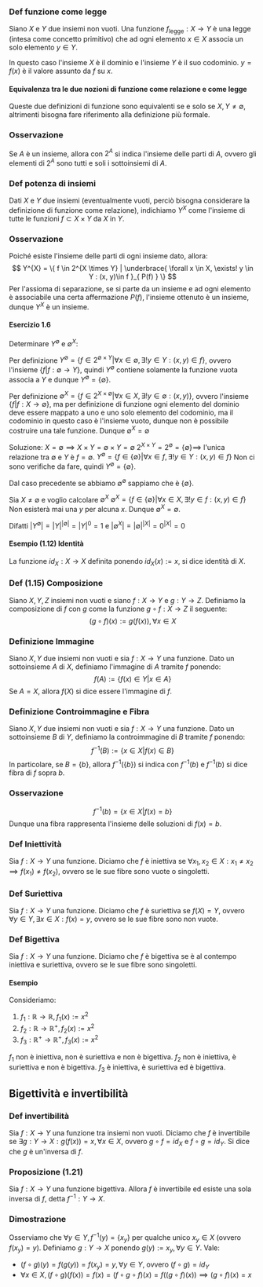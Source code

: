 ### Def funzione come legge
Siano $X$ e $Y$ due insiemi non vuoti.
Una funzione $f_{\text{legge}}:X \rightarrow Y$ è una legge (intesa come concetto primitivo) che ad ogni elemento $x \in X$ associa un solo elemento $y \in Y$.

In questo caso l'insieme $X$ è il dominio e l'insieme $Y$ è il suo codominio. $y = f(x)$ è il valore assunto da $f$ su $x$.

#### Equivalenza tra le due nozioni di funzione come relazione e come legge
Queste due definizioni di funzione sono equivalenti se e solo se $X, Y \neq \emptyset$, altrimenti bisogna fare riferimento alla definizione più formale.

### Osservazione
Se $A$ è un insieme, allora con $2^{A}$ si indica l'insieme delle parti di $A$, ovvero gli elementi di $2^{A}$ sono tutti e soli i sottoinsiemi di $A$.

### Def potenza di insiemi
Dati $X$ e $Y$ due insiemi (eventualmente vuoti, perciò bisogna considerare la definizione di funzione come relazione), indichiamo $Y^{X}$ come l'insieme di tutte le funzioni $f \subset X \times Y$ da $X$ in $Y$.

### Osservazione
Poiché esiste l'insieme delle parti di ogni insieme dato, allora:
$$
Y^{X} = \{ f \in 2^{X \times Y} | \underbrace{ \forall x \in X, \exists! y \in Y : (x, y)\in f }_{ P(f) } \}
$$
Per l'assioma di separazione, se si parte da un insieme e ad ogni elemento è associabile una certa affermazione $P(f)$, l'insieme ottenuto è un insieme, dunque $Y^{X}$ è un insieme.
#### Esercizio 1.6
Determinare $Y^{\emptyset}$ e $\emptyset^{X}$:

Per definizione $Y^{\emptyset} = \{ f \in 2^{\emptyset \times Y} | \forall x \in \emptyset, \exists!y \in Y : (x, y) \in f \}$, ovvero l'insieme $\{ f  | f: \emptyset \rightarrow Y \}$, quindi $Y^{\emptyset}$ contiene solamente la funzione vuota associa a $Y$ e dunque $Y^{\emptyset} = \{ \emptyset \}$.

Per definizione $\emptyset^{X} = \{ f \in 2^{X \times \emptyset} | \forall x \in X, \exists!y \in \emptyset : (x, y) \}$, ovvero l'insieme $\{ f | f : X \rightarrow \emptyset \}$, ma per definizione di funzione ogni elemento del dominio deve essere mappato a uno e uno solo elemento del codominio, ma il codominio in questo caso è l'insieme vuoto, dunque non è possibile costruire una tale funzione. Dunque $\emptyset^{X} =  \emptyset$

Soluzione:
$X = \emptyset \implies X \times Y = \emptyset \times Y = \emptyset$
$2^{X \times Y} = 2^{\emptyset} = \{ \emptyset \} \implies$ l'unica relazione tra $\emptyset$ e $Y$ è $f=\emptyset$.
$Y^{\emptyset} = \{ f \in \{ \emptyset \} | \forall x \in f, \exists!y \in Y: (x,y) \in f\}$
Non ci sono verifiche da fare, quindi $Y^{\emptyset} = \{ \emptyset \}$.

Dal caso precedente se abbiamo $\emptyset^{\emptyset}$ sappiamo che è $\{ \emptyset \}$.

Sia $X \neq \emptyset$ e voglio calcolare $\emptyset^{X}$
$\emptyset^{X} = \{ f \in \{ \emptyset \} | \forall x \in X, \exists!y \in f: (x, y) \in f \}$
Non esisterà mai una $y$ per alcuna $x$. Dunque $\emptyset^{X} = \emptyset$.

Difatti $|Y^{\emptyset}| = |Y|^{|\emptyset|} = |Y|^{0} = 1$ e $|\emptyset^{X}| = |\emptyset|^{|X|}=0^{|X|} =0$

#### Esempio (1.12) Identità
La funzione $id_{X}: X \rightarrow X$ definita ponendo $id_{X}(x):=x$, si dice identità di $X$.

### Def (1.15) Composizione
Siano $X, Y, Z$ insiemi non vuoti e siano $f:X\rightarrow Y$ e $g:Y\rightarrow Z$. Definiamo la composizione di $f$ con $g$ come la funzione $g \circ f: X \rightarrow Z$ il seguente:
$$
(g \circ f) (x) := g(f(x)), \forall x \in X
$$
### Definizione Immagine
Siano $X, Y$ due insiemi non vuoti e sia $f:X \rightarrow Y$ una funzione. Dato un sottoinsieme $A$ di $X$, definiamo l'immagine di $A$ tramite $f$ ponendo:
$$
f(A) := \{ f(x) \in Y | x \in A \}
$$
Se $A = X$, allora $f(X)$ si dice essere l'immagine di $f$.

### Definizione Controimmagine e Fibra
Siano $X, Y$ due insiemi non vuoti e sia $f:X \rightarrow Y$ una funzione. Dato un sottoinsieme $B$ di $Y$, definiamo la controimmagine di $B$ tramite $f$ ponendo:
$$
f^{-1}(B) := \{ x \in X |f(x) \in B \} 
$$
In particolare, se $B = \{ b \}$, allora $f^{-1}(\{ b \})$ si indica con $f^{-1}(b)$ e $f^{-1}(b)$ si dice fibra di $f$ sopra $b$.
### Osservazione
$$
f^{-1}(b) = \{ x \in X | f(x) = b \}
$$
Dunque una fibra rappresenta l'insieme delle soluzioni di $f(x) = b$.
### Def Iniettività
Sia $f: X \rightarrow Y$ una funzione.
Diciamo che $f$ è iniettiva se $\forall x_{1},x_{2}\in X : x_{1} \neq x_{2}\implies f(x_{1}) \neq f(x_{2})$, ovvero se le sue fibre sono vuote o singoletti.
### Def Suriettiva 
Sia $f: X \rightarrow Y$ una funzione.
Diciamo che $f$ è suriettiva se $f(X) = Y$, ovvero $\forall y\in Y, \exists x \in X : f(x) = y$, ovvero se le sue fibre sono non vuote.
### Def Bigettiva
Sia $f: X \rightarrow Y$ una funzione.
Diciamo che $f$ è bigettiva se è al contempo iniettiva e suriettiva, ovvero se le sue fibre sono singoletti.
#### Esempio
Consideriamo:
1. $f_{1}:\mathbb{R}\rightarrow \mathbb{R}, f_{1}(x):= x^{2}$
2. $f_{2}:\mathbb{R}\rightarrow \mathbb{R}^{+}, f_{2}(x) := x^{2}$
3. $f_{3}:\mathbb{R}^{+}\rightarrow \mathbb{R}^{+}, f_{3}(x) := x^{2}$

$f_{1}$ non è iniettiva, non è suriettiva e non è bigettiva.
$f_{2}$ non è iniettiva, è suriettiva e non è bigettiva.
$f_{3}$ è iniettiva, è suriettiva ed è bigettiva.

## Bigettività e invertibilità
### Def invertibilità
Sia $f:X \rightarrow Y$ una funzione tra insiemi non vuoti.
Diciamo che $f$ è invertibile se $\exists g:Y \rightarrow X  : g(f(x)) = x,  \forall x \in X$, ovvero $g \circ f = id_{X}$ e $f \circ g = id_{Y}$. Si dice che $g$ è un'inversa di $f$.

### Proposizione (1.21)
Sia $f:X \rightarrow Y$ una funzione bigettiva. Allora $f$ è invertibile ed esiste una sola inversa di $f$, detta $f^{-1}:Y\rightarrow X$.

### Dimostrazione
Osserviamo che $\forall y \in Y, f^{-1}(y) = \{ x_{y} \}$ per qualche unico $x_{y} \in X$ (ovvero $f(x_{y}) = y$). Definiamo $g:Y\rightarrow X$ ponendo $g(y) := x_{y}, \forall y \in Y$.
Vale:
- $(f \circ g)(y) = f(g(y)) = f(x_{y}) = y, \forall y \in Y$, ovvero $(f \circ g) = id_{Y}$
- $\forall x \in X, (f \circ g)(f(x)) = f(x) = (f \circ g \circ f)(x) =f((g \circ f)(x)) \implies (g \circ f)(x) = x$